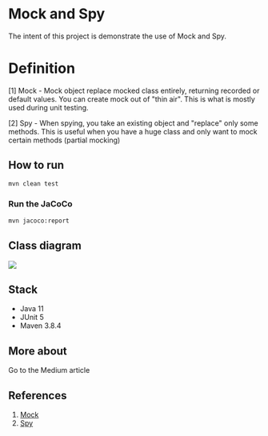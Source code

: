# Mock and Spy
The intent of this project is demonstrate the use of Mock and Spy.

# Definition 
[1] Mock - Mock object replace mocked class entirely, returning recorded or default values. You can create mock out of "thin air". This is what is mostly used during unit testing.

[2] Spy - When spying, you take an existing object and "replace" only some methods. This is useful when you have a huge class and only want to mock certain methods (partial mocking)

## How to run
```bash
mvn clean test
```

### Run the JaCoCo
```bash
mvn jacoco:report
```

## Class diagram
<kbd>
 <img src="https://raw.githubusercontent.com/mock-spy/blob/master/static/ClassDiagram.png">
</kbd>

## Stack
* Java 11
* JUnit 5
* Maven 3.8.4
## More about
Go to the Medium article

## References
1. [Mock](https://stackoverflow.com/questions/12827580/mocking-vs-spying-in-mocking-frameworks)
2. [Spy](https://stackoverflow.com/questions/12827580/mocking-vs-spying-in-mocking-frameworks)
